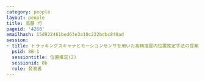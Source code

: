 ```yaml
---
category: people
layout: people
title: 高藤 巧
pageid: '4268'
emailhash: 15d922461bed63e3a10c222bdbc849ad
session:
- title: トラッキングスキャナとモーションセンサを用いた高精度屋内位置推定手法の提案
  psid: 8B-1
  sessiontitle: 位置推定(2)
  sessionid: 8b
  role: 発表者
---
```


